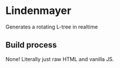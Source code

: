 # Lindenmayer

Generates a rotating L-tree in realtime

## Build process

None! Literally just raw HTML and vanilla JS. 
